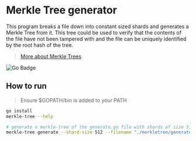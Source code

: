 # Merkle Tree generator

This program breaks a file down into constant sized shards and generates a Merkle Tree
from it. This tree could be used to verify that the contents of the file have not been
tampered with and the file can be uniquely identified by the root hash of the tree.

> [More about Merkle Trees](https://en.wikipedia.org/wiki/Merkle_tree)

![Go Badge](https://img.shields.io/badge/Go-00ADD8?logo=go&logoColor=fff&style=for-the-badge)

## How to run

> Ensure $GOPATH/bin is added to your PATH

```bash
go install
merkle-tree --help
```

```bash
# generate a merkle-tree of the generate.go file with shards of size 512 bytes
merkle-tree generate --shard-size 512 --filename "./merkletree/generate.go"
```
